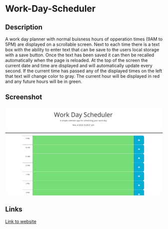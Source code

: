# Work-Day-Scheduler
## Description
A work day planner with normal buisness hours of opperation times (9AM to 5PM) are displayed on a scrollable screen. Next to each time there is a text box with the ability to enter text that can be save to the users local storage with a save button. Once the text has been saved it can then be recalled automatically when the page is reloaded. At the top of the screen the current date and time are displayed and will automatically update every second. If the current time has passed any of the displayed times on the left that text will change color to gray. The current hour will be displayed in red and any future hours will be in green.

## Screenshot

<img alt="screenshot of the website" src="./assets/img/Screenshot 2023-11-04 182917.png">

## Links
[Link to website](https://spcsanti1990.github.io/Work-Day-Scheduler/)